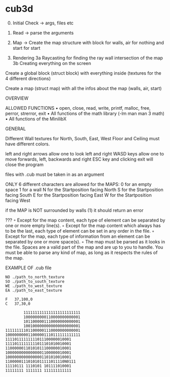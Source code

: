 # cub3d

0. Initial Check
-> args, files etc

1. Read 
-> parse the arguments

2. Map 
-> Create the map structure with block for walls, air for nothing and start for start

3. Rendering
3a Raycasting for finding the ray wall intersection of the map
3b Creating everything on the screen

Create a global block (struct block) with everything inside (textures for the 4 different directions)

Create a map (struct map) with all the infos about the map (walls, air, start)

OVERVIEW

ALLOWED FUNCTIONS
• open, close, read, write, printf, malloc, free, perror, strerror, exit
• All functions of the math library (-lm man man 3 math)
• All functions of the MinilibX

GENERAL

Different Wall textures for North, South, East, West
Floor and Ceiling must have different colors.

left and right arrows allow one to look left and right
WASD keys allow one to move forwards, left, backwards and right
ESC key and clicking exit will close the program

files with .cub must be taken in as an argument

ONLY 6 different characters are allowed for the MAPS:
0 for an empty space
1 for a wall
N for the Startposition facing North
S for the Startposition facing South
E for the Startposition facing East
W for the Startposition facing West

if the MAP is NOT surrounded by walls (1) it should return an error

???
◦ Except for the map content, each type of element can be separated by one or more empty line(s).
◦ Except for the map content which always has to be the last, each type of element can be set in any order in the file.
◦ Except for the map, each type of information from an element can be separated by one or more space(s).
◦ The map must be parsed as it looks in the file. Spaces are a valid part of the map and are up to you to handle. You must be able to parse any kind of map, as long as it respects the rules of the map.


EXAMPLE OF .cub file
```
NO ./path_to_north_texture
SO ./path_to_south_texture
WE ./path_to_west_texture
EA ./path_to_east_texture

F	37,100,0
C	37,30,0

		1111111111111111111111111
		1000000000110000000000001
		1011000001110000000000001
		1001000000000000000000001
111111111011000001110000000000001
100000000011000001110111111111111
11110111111111011100000010001
11110111111111011101010010001
11000000110101011100000010001
10000000000000001100000010001
10000000000000001101010010001
11000001110101011111011110N0111
11110111 1110101 101111010001
11111111 1111111 111111111111
```

